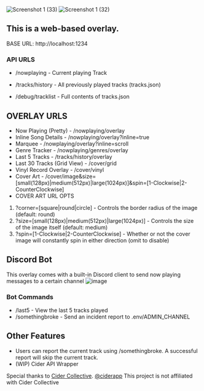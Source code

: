 ![Screenshot 1 (33)](https://github.com/user-attachments/assets/dc6b6d9c-5c47-49be-9b81-05fa43f34519)
![Screenshot 1 (32)](https://github.com/user-attachments/assets/047cbece-2e22-4967-afc7-a83e8e15f002)

## This is a web-based overlay.

BASE URL: http://localhost:1234

### API URLS 
- /nowplaying - Current playing Track
- /tracks/history - All previously played tracks (tracks.json)

- /debug/tracklist - Full contents of tracks.json

## OVERLAY URLS

- Now Playing (Pretty) - /nowplaying/overlay
- Inline Song Details - /nowplaying/overlay?inline=true
- Marquee - /nowplaying/overlay?inline=scroll
- Genre Tracker - /nowplaying/genres/overlay
- Last 5 Tracks - /tracks/history/overlay
- Last 30 Tracks (Grid View) - /cover/grid
- Vinyl Record Overlay - /cover/vinyl
- Cover Art - /cover/image&size=[small(128px)|medium(512px)|large(1024px)]&spin=[1-Clockwise|2-CounterClockwise]
- COVER ART URL OPTS
1. ?corner=[square|round|circle] - Controls the border radius of the image (default: round)
2. ?size=[small(128px)|medium(512px)|large(1024px)] - Controls the size of the image itself (default: medium)
3. ?spin=[1-Clockwise|2-CounterClockwise] - Whether or not the cover image will constantly spin in either direction (omit to disable)

## Discord Bot 
This overlay comes with a built-in Discord client to send now playing messages to a certain channel
![image](https://github.com/user-attachments/assets/2daa7bc7-c3fd-4a82-ad03-1f307e82a460)

### Bot Commands
- /last5 - View the last 5 tracks played
- /somethingbroke - Send an incident report to .env/ADMIN_CHANNEL

## Other Features
- Users can report the current track using /somethingbroke. A successful report will skip the current track.
- (WIP) Cider API Wrapper

Special thanks to [Cider Collective](https://cider.sh). [@ciderapp](https://github.com/ciderapp/) This project is not affiliated with Cider Collective
